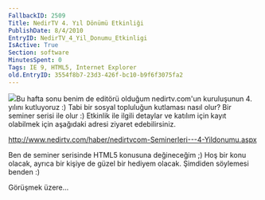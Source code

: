 ```yaml
---
FallbackID: 2509
Title: NedirTV 4. Yıl Dönümü Etkinliği
PublishDate: 8/4/2010
EntryID: NedirTV_4_Yil_Donumu_Etkinligi
IsActive: True
Section: software
MinutesSpent: 0
Tags: IE 9, HTML5, Internet Explorer
old.EntryID: 3554f8b7-23d3-426f-bc10-b9f6f3075fa2
---
```

![](http://cdn.daron.yondem.com/assets/2509/nedirtv_logo.png)Bu hafta
sonu benim de editörü olduğum nedirtv.com'un kuruluşunun 4. yılını
kutluyoruz :) Tabi bir sosyal topluluğun kutlaması nasıl olur? Bir
seminer serisi ile olur :) Etkinlik ile ilgili detaylar ve katılım için
kayıt olabilmek için aşağıdaki adresi ziyaret edebilirsiniz.

<http://www.nedirtv.com/haber/nedirtvcom-Seminerleri---4-Yildonumu.aspx>

Ben de seminer serisinde HTML5 konusuna değineceğim ;) Hoş bir konu
olacak, ayrıca bir kişiye de güzel bir hediyem olacak. Şimdiden
söylemesi benden :)

Görüşmek üzere...



